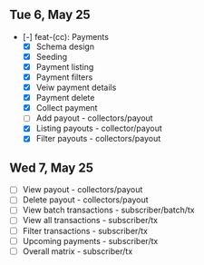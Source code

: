 ## Tue 6, May 25

- [-] feat-(cc): Payments
  - [x] Schema design
  - [x] Seeding
  - [x] Payment listing
  - [x] Payment filters
  - [x] Veiw payment details
  - [x] Payment delete
  - [x] Collect payment
  - [ ] Add payout - collectors/payout
  - [x] Listing payouts - collector/payout
  - [x] Filter payouts - collectors/payout

## Wed 7, May 25

- [ ] View payout - collectors/payout
- [ ] Delete payout - collectors/payout
- [ ] View batch transactions - subscriber/batch/tx
- [ ] View all transactions - subscriber/tx
- [ ] Filter transactions - subscriber/tx
- [ ] Upcoming payments - subscriber/tx
- [ ] Overall matrix - subscriber/tx

